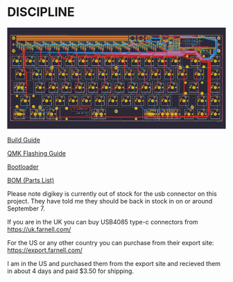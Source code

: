 # DISCIPLINE

![discipline](./images/discipline-kicad.jpg)

[Build Guide](https://static1.squarespace.com/static/5c533d33348cd92b886e544d/t/5d44d2c18560f6000131a89f/1564791492911/DISCIPLINE+BUILD+GUIDE.pdf)

[QMK Flashing Guide]()

[Bootloader](./bootloader)

[BOM (Parts List)](https://octopart.com/bom-tool/W4rybyut)


Please note digikey is currently out of stock for the usb connector on this project. They have told me they should be back in stock in on or around September 7.

If you are in the UK you can buy USB4085 type-c connectors from https://uk.farnell.com/

For the US or any other country you can purchase from their export site: https://export.farnell.com/

I am in the US and purchased them from the export site and recieved them in about 4 days and paid $3.50 for shipping.
